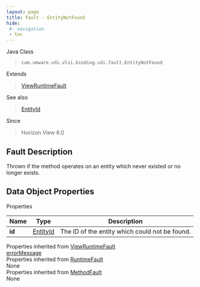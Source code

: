 ```yaml
---
layout: page
title: Fault - EntityNotFound
hide:
 #- navigation
 - toc
---
```






Java Class  
> `com.vmware.vdi.vlsi.binding.vdi.fault.EntityNotFound`

Extends  
> [ViewRuntimeFault](vdi.fault.ViewRuntimeFault.md)

See also  
> [EntityId](vdi.EntityId.md)

Since  
> Horizon View 6.0


## Fault Description 

Thrown if the method operates on an entity which never existed or no longer exists. 

## Data Object Properties

Properties

Name |  Type |  Description   
---|---|---  
**id**| [EntityId](vdi.EntityId.md)|  The ID of the entity which could not be found.   
  
Properties inherited from [ViewRuntimeFault](vdi.fault.ViewRuntimeFault.md)  
[errorMessage](vdi.fault.ViewRuntimeFault.md#errorMessage)  
Properties inherited from [RuntimeFault](vmodl.RuntimeFault.md)  
None  
Properties inherited from [MethodFault](vmodl.MethodFault.md)  
None  
  
  
   
  
  
